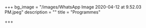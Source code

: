 +++
bg_image = "/images/WhatsApp Image 2020-04-12 at 9.52.03 PM.jpeg"
description = ""
title = "Programmes"

+++
